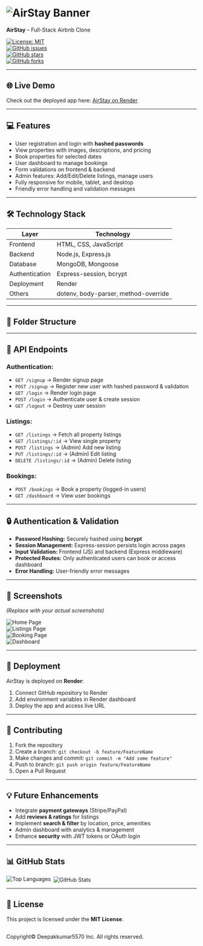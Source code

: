 # ![AirStay Banner](https://via.placeholder.com/800x200.png?text=AirStay+🏡)  
**AirStay** – Full-Stack Airbnb Clone  

[![License: MIT](https://img.shields.io/badge/License-MIT-yellow.svg)](https://opensource.org/licenses/MIT)  
[![GitHub issues](https://img.shields.io/github/issues/YOUR_USERNAME/AirStay)](https://github.com/YOUR_USERNAME/AirStay/issues)  
[![GitHub stars](https://img.shields.io/github/stars/YOUR_USERNAME/AirStay?style=social)](https://github.com/YOUR_USERNAME/AirStay/stargazers)  
[![GitHub forks](https://img.shields.io/github/forks/YOUR_USERNAME/AirStay?style=social)](https://github.com/YOUR_USERNAME/AirStay/network)  

---

## 🌐 Live Demo

Check out the deployed app here: [AirStay on Render](https://airstay-web.onrender.com/)

---

## 💻 Features

- User registration and login with **hashed passwords**
- View properties with images, descriptions, and pricing
- Book properties for selected dates
- User dashboard to manage bookings
- Form validations on frontend & backend
- Admin features: Add/Edit/Delete listings, manage users
- Fully responsive for mobile, tablet, and desktop
- Friendly error handling and validation messages

---

## 🛠️ Technology Stack

| Layer       | Technology                       |
|------------|----------------------------------|
| Frontend   | HTML, CSS, JavaScript             |
| Backend    | Node.js, Express.js               |
| Database   | MongoDB, Mongoose                 |
| Authentication | Express-session, bcrypt        |
| Deployment | Render                            |
| Others     | dotenv, body-parser, method-override |

---

## 📁 Folder Structure


---

## 🔗 API Endpoints

### Authentication:
- `GET /signup` → Render signup page
- `POST /signup` → Register new user with hashed password & validation
- `GET /login` → Render login page
- `POST /login` → Authenticate user & create session
- `GET /logout` → Destroy user session

### Listings:
- `GET /listings` → Fetch all property listings
- `GET /listings/:id` → View single property
- `POST /listings` → (Admin) Add new listing
- `PUT /listings/:id` → (Admin) Edit listing
- `DELETE /listings/:id` → (Admin) Delete listing

### Bookings:
- `POST /bookings` → Book a property (logged-in users)
- `GET /dashboard` → View user bookings

---

## 🔒 Authentication & Validation

- **Password Hashing:** Securely hashed using **bcrypt**
- **Session Management:** Express-session persists login across pages
- **Input Validation:** Frontend (JS) and backend (Express middleware)
- **Protected Routes:** Only authenticated users can book or access dashboard
- **Error Handling:** User-friendly error messages

---

## 📌 Screenshots

*(Replace with your actual screenshots)*  

![Home Page](path_to_screenshot)  
![Listings Page](path_to_screenshot)  
![Booking Page](path_to_screenshot)  
![Dashboard](path_to_screenshot)  

---

## 🚀 Deployment

AirStay is deployed on **Render**:  
1. Connect GitHub repository to Render  
2. Add environment variables in Render dashboard  
3. Deploy the app and access live URL  

---

## 🤝 Contributing

1. Fork the repository  
2. Create a branch: `git checkout -b feature/FeatureName`  
3. Make changes and commit: `git commit -m "Add some feature"`  
4. Push to branch: `git push origin feature/FeatureName`  
5. Open a Pull Request  

---

## 💡 Future Enhancements

- Integrate **payment gateways** (Stripe/PayPal)  
- Add **reviews & ratings** for listings  
- Implement **search & filter** by location, price, amenities  
- Admin dashboard with analytics & management  
- Enhance **security** with JWT tokens or OAuth login  

---

## 📊 GitHub Stats

<p><img align="left" src="https://github-readme-stats.vercel.app/api/top-langs?username=deepakkumar5570&show_icons=true&locale=en&layout=compact" alt="Top Languages" /></p>
<p>&nbsp;<img align="center" src="https://github-readme-stats.vercel.app/api?username=deepakkumar5570&show_icons=true&locale=en" alt="GitHub Stats" /></p>





---

## 📄 License

This project is licensed under the **MIT License**.
##
Copyright©️ Deepakkumar5570 Inc. All rights reserved.

